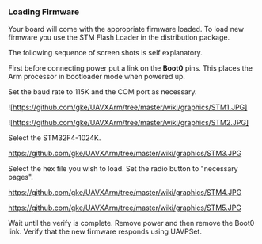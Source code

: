 ### Loading Firmware ###

Your board will come with the appropriate firmware loaded. To load new firmware you use the STM Flash Loader in the distribution package.

The following sequence of screen shots is self explanatory.

First before connecting power put a link on the **Boot0** pins. This places the Arm processor in bootloader mode when powered up.

Set the baud rate to 115K and the COM port as necessary.

![https://github.com/gke/UAVXArm/tree/master/wiki/graphics/STM1.JPG]

![https://github.com/gke/UAVXArm/tree/master/wiki/graphics/STM2.JPG]

Select the STM32F4-1024K.

https://github.com/gke/UAVXArm/tree/master/wiki/graphics/STM3.JPG

Select the hex file you wish to load. Set the radio button to "necessary pages".

https://github.com/gke/UAVXArm/tree/master/wiki/graphics/STM4.JPG

https://github.com/gke/UAVXArm/tree/master/wiki/graphics/STM5.JPG

Wait until the verify is complete. Remove power and then remove the Boot0 link. Verify that the new firmware responds using UAVPSet.
